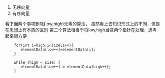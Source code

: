 1. 无序向量
2. 有序向量


看下面两个事项删除[low,high)元素的算法，
虽然看上去知识形式上的不同，但是在思想上有本质的区别
第二个算法相当于将low,high当做两个指针在处理，思考起来很方便
```
    for(int i=high;i<size;i++){
       elementData[low++]=elementData[i];
    }
```

```
    while (high < size) {
       elementData[low++] = elementData[high++];
    }

```